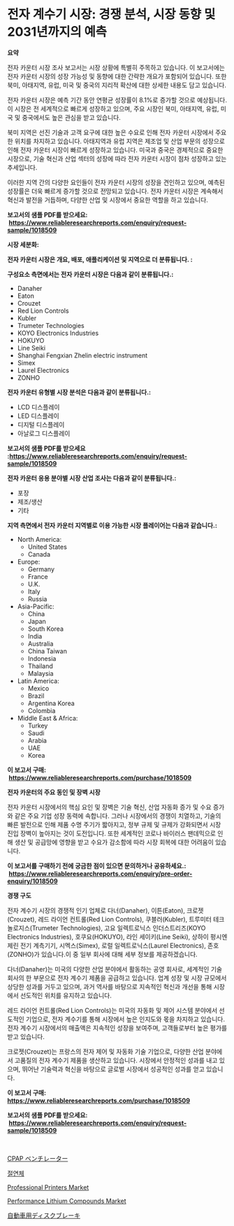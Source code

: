 <p><h1>전자 계수기 시장: 경쟁 분석, 시장 동향 및 2031년까지의 예측</h1></p><p><strong>요약</strong></p>
<p><p>전자 카운터 시장 조사 보고서는 시장 상황에 특별히 주목하고 있습니다. 이 보고서에는 전자 카운터 시장의 성장 가능성 및 동향에 대한 간략한 개요가 포함되어 있습니다. 또한 북미, 아태지역, 유럽, 미국 및 중국의 지리적 확산에 대한 상세한 내용도 담고 있습니다.</p><p>전자 카운터 시장은 예측 기간 동안 연평균 성장률이 8.1%로 증가할 것으로 예상됩니다. 이 시장은 전 세계적으로 빠르게 성장하고 있으며, 주요 시장인 북미, 아태지역, 유럽, 미국 및 중국에서도 높은 관심을 받고 있습니다.</p><p>북미 지역은 선진 기술과 고객 요구에 대한 높은 수요로 인해 전자 카운터 시장에서 주요한 위치를 차지하고 있습니다. 아태지역과 유럽 지역은 제조업 및 산업 부문의 성장으로 인해 전자 카운터 시장이 빠르게 성장하고 있습니다. 미국과 중국은 경제적으로 중요한 시장으로, 기술 혁신과 산업 섹터의 성장에 따라 전자 카운터 시장이 점차 성장하고 있는 추세입니다.</p><p>이러한 지역 간의 다양한 요인들이 전자 카운터 시장의 성장을 견인하고 있으며, 예측된 성장률은 더욱 빠르게 증가할 것으로 전망되고 있습니다. 전자 카운터 시장은 계속해서 혁신과 발전을 거듭하며, 다양한 산업 및 시장에서 중요한 역할을 하고 있습니다.</p></p>
<p><strong>보고서의 샘플 PDF를 받으세요: &nbsp;<a href="https://www.reliableresearchreports.com/enquiry/request-sample/1018509">https://www.reliableresearchreports.com/enquiry/request-sample/1018509</a></strong></p>
<p><strong>시장 세분화:</strong></p>
<p><strong> 전자 카운터 시장은 개요, 배포, 애플리케이션 및 지역으로 더 분류됩니다. :</strong></p>
<p><strong>구성요소 측면에서는 전자 카운터 시장은 다음과 같이 분류됩니다.:</strong></p>
<p><ul><li>Danaher</li><li>Eaton</li><li>Crouzet</li><li>Red Lion Controls</li><li>Kubler</li><li>Trumeter Technologies</li><li>KOYO Electronics Industries</li><li>HOKUYO</li><li>Line Seiki</li><li>Shanghai Fengxian Zhelin electric instrument</li><li>Simex</li><li>Laurel Electronics</li><li>ZONHO</li></ul></p>
<p><strong> 전자 카운터 유형별 시장 분석은 다음과 같이 분류됩니다.:</strong></p>
<p><ul><li>LCD 디스플레이</li><li>LED 디스플레이</li><li>디지털 디스플레이</li><li>아날로그 디스플레이</li></ul></p>
<p><strong>보고서의 샘플 PDF를 받으세요 :<a href="https://www.reliableresearchreports.com/enquiry/request-sample/1018509">https://www.reliableresearchreports.com/enquiry/request-sample/1018509</a></strong></p>
<p><strong> 전자 카운터 응용 분야별 시장 산업 조사는 다음과 같이 분류됩니다.:</strong></p>
<p><ul><li>포장</li><li>제조/생산</li><li>기타</li></ul></p>
<p><strong>지역 측면에서 전자 카운터 지역별로 이용 가능한 시장 플레이어는 다음과 같습니다.:</strong></p>
<p><ul>
    <li>
        North America:
        <ul>
            <li>United States</li>
            <li>Canada</li>
        </ul>
    </li>
    <li>
        Europe:
        <ul>
            <li>Germany</li>
            <li>France</li>
            <li>U.K.</li>
            <li>Italy</li>
            <li>Russia</li>
        </ul>
    </li>
    <li>
        Asia-Pacific:
        <ul>
            <li>China</li>
            <li>Japan</li>
            <li>South Korea</li>
            <li>India</li>
            <li>Australia</li>
            <li>China Taiwan</li>
            <li>Indonesia</li>
            <li>Thailand</li>
            <li>Malaysia</li>
        </ul>
    </li>
    <li>
        Latin America:
        <ul>
            <li>Mexico</li>
            <li>Brazil</li>
            <li>Argentina Korea</li>
            <li>Colombia</li>
        </ul>
    </li>
    <li>
        Middle East & Africa:
        <ul>
            <li>Turkey</li>
            <li>Saudi</li>
            <li>Arabia</li>
            <li>UAE</li>
            <li>Korea</li>
        </ul>
    </li>
    </ul></p>
<p><strong>이 보고서 구매: &nbsp;<a href="https://www.reliableresearchreports.com/purchase/1018509">https://www.reliableresearchreports.com/purchase/1018509</a></strong></p>
<p><strong>전자 카운터의 주요 동인 및 장벽 시장</strong></p>
<p><p>전자 카운터 시장에서의 핵심 요인 및 장벽은 기술 혁신, 산업 자동화 증가 및 수요 증가와 같은 주요 기업 성장 동력에 속합니다. 그러나 시장에서의 경쟁이 치열하고, 기술의 빠른 발전으로 인해 제품 수명 주기가 짧아지고, 정부 규제 및 규제가 강화되면서 시장 진입 장벽이 높아지는 것이 도전입니다. 또한 세계적인 코로나 바이러스 팬데믹으로 인해 생산 및 공급망에 영향을 받고 수요가 감소함에 따라 시장 회복에 대한 어려움이 있습니다.</p></p>
<p><strong>이 보고서를 구매하기 전에 궁금한 점이 있으면 문의하거나 공유하세요.: &nbsp;<a href="https://www.reliableresearchreports.com/enquiry/pre-order-enquiry/1018509">https://www.reliableresearchreports.com/enquiry/pre-order-enquiry/1018509</a></strong></p>
<p><strong>경쟁 구도</strong></p>
<p><p>전자 계수기 시장의 경쟁적 인기 업체로 다너(Danaher), 이튼(Eaton), 크로젯(Crouzet), 레드 라이언 컨트롤(Red Lion Controls), 쿠블러(Kubler), 트루미터 테크놀로지스(Trumeter Technologies), 고요 일렉트로닉스 인더스트리즈(KOYO Electronics Industries), 호쿠요(HOKUYO), 라인 세이키(Line Seiki), 상하이 펑시엔 제린 전기 계측기기, 시멕스(Simex), 로럴 일렉트로닉스(Laurel Electronics), 존호(ZONHO)가 있습니다.이 중 일부 회사에 대해 세부 정보를 제공하겠습니다.</p><p>다너(Danaher)는 미국의 다양한 산업 분야에서 활동하는 공영 회사로, 세계적인 기술 회사의 한 부문으로 전자 계수기 제품을 공급하고 있습니다. 업계 성장 및 시장 규모에서 상당한 성과를 거두고 있으며, 과거 역사를 바탕으로 지속적인 혁신과 개선을 통해 시장에서 선도적인 위치를 유지하고 있습니다.</p><p>레드 라이언 컨트롤(Red Lion Controls)는 미국의 자동화 및 제어 시스템 분야에서 선도적인 기업으로, 전자 계수기를 통해 시장에서 높은 인지도와 몫을 차지하고 있습니다. 전자 계수기 시장에서의 매출액은 지속적인 성장을 보여주며, 고객들로부터 높은 평가를 받고 있습니다.</p><p>크로젯(Crouzet)는 프랑스의 전자 제어 및 자동화 기술 기업으로, 다양한 산업 분야에서 고품질의 전자 계수기 제품을 생산하고 있습니다. 시장에서 안정적인 성과를 내고 있으며, 뛰어난 기술력과 혁신을 바탕으로 글로벌 시장에서 성공적인 성과를 얻고 있습니다.</p></p>
<p><strong>이 보고서 구매: &nbsp; <a href="https://www.reliableresearchreports.com/purchase/1018509">https://www.reliableresearchreports.com/purchase/1018509</a></strong></p>
<p><strong>보고서의 샘플 PDF를 받으세요: &nbsp;<a href="https://www.reliableresearchreports.com/enquiry/request-sample/1018509">https://www.reliableresearchreports.com/enquiry/request-sample/1018509</a></strong><strong></strong></p>
<p>&nbsp;</p>
<p><p><a href="https://github.com/ppmazlotr77499/Market-Research-Report-List-1/blob/main/1029515188725.md">CPAP ベンチレーター</a></p><p><a href="https://github.com/vsap75a286l/Market-Research-Report-List-1/blob/main/3459492188631.md">절연체</a></p><p><a href="https://scarlet-rocket-c63.notion.site/Professional-Printers-Market-Size-Share-Trends-Analysis-Report-By-Material-By-Type-By-End-user--74a0b8455bb7456a97a2c0d9282c318a">Professional Printers Market</a></p><p><a href="https://view.publitas.com/reportprime-1/performance-lithium-compounds-market-dynamics-2023-2030-also-about-its-market-trends-projections-and-opportunities/">Performance Lithium Compounds Market</a></p><p><a href="https://medium.com/@deonnorth8/%E8%87%AA%E5%8B%95%E8%BB%8A%E3%83%87%E3%82%A3%E3%82%B9%E3%82%AF%E3%83%96%E3%83%AC%E3%83%BC%E3%82%AD%E5%B8%82%E5%A0%B4-%E7%AB%B6%E4%BA%89%E5%88%86%E6%9E%90-%E5%B8%82%E5%A0%B4%E5%8B%95%E5%90%91-2031%E5%B9%B4%E3%81%BE%E3%81%A7%E3%81%AE%E4%BA%88%E6%B8%AC-82378e2763a9">自動車用ディスクブレーキ</a></p></p>
